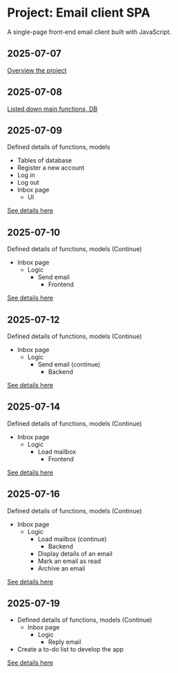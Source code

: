 # Project: Email client SPA

A single-page front-end email client built with JavaScript.

## 2025-07-07
[Overview the project](https://github.com/buimaianh/cs50w-projects/blob/main/email/dev-log-details/2025-07-07.md)

## 2025-07-08
[Listed down main functions, DB](https://github.com/buimaianh/cs50w-projects/blob/main/email/dev-log-details/2025-07-08.md)

## 2025-07-09
Defined details of functions, models

- Tables of database
- Register a new account
- Log in
- Log out
- Inbox page
    - UI

[See details here](https://github.com/buimaianh/cs50w-projects/blob/main/email/dev-log-details/2025-07-09.md)

## 2025-07-10
Defined details of functions, models (Continue)

- Inbox page
    - Logic
        - Send email
            - Frontend

[See details here](https://github.com/buimaianh/cs50w-projects/blob/main/email/dev-log-details/2025-07-10.md)

## 2025-07-12
Defined details of functions, models (Continue)

- Inbox page
    - Logic
        - Send email (continue)
            - Backend

[See details here](https://github.com/buimaianh/cs50w-projects/blob/main/email/dev-log-details/2025-07-12.md)

## 2025-07-14
Defined details of functions, models (Continue)

- Inbox page
    - Logic
        - Load mailbox
            - Frontend

[See details here](https://github.com/buimaianh/cs50w-projects/blob/main/email/dev-log-details/2025-07-14.md)

## 2025-07-16
Defined details of functions, models (Continue)

- Inbox page
    - Logic
        - Load mailbox (continue)
            - Backend
        - Display details of an email
        - Mark an email as read
        - Archive an email

[See details here](https://github.com/buimaianh/cs50w-projects/blob/main/email/dev-log-details/2025-07-16.md)

## 2025-07-19
- Defined details of functions, models (Continue)
    - Inbox page
        - Logic
            - Reply email
- Create a to-do list to develop the app

[See details here](https://github.com/buimaianh/cs50w-projects/blob/main/email/dev-log-details/2025-07-19.md)